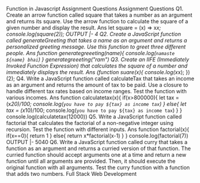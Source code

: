 Function in Javascript
Assignment Questions
Assignment Questions
Q1. Create an arrow function called square that takes a number as an argument and returns its square. Use the arrow
function to calculate the square of a given number and display the result.
Ans let square = (x) => x*x;
console.log(square(2));
OUTPUT |- 4
Q2. Create a JavaScript function called generateGreeting that takes a name as an argument and returns a personalized
greeting message. Use this function to greet three different people.
Ans function generategreeeting(name){
console.log(`namaste ${name} bhai`)
}
generategreeeting("ram")
Q3. Create an IIFE (Immediately Invoked Function Expression) that calculates the square of a number and immediately
displays the result.
Ans (function suare(x){
console.log(x*x);
})(2);
Q4. Write a JavaScript function called calculateTax that takes an income as an argument and returns the amount of tax to
be paid. Use a closure to handle different tax rates based on income ranges. Test the function with various incomes.
Ans function calculatetax(x){
if(x>800000){
let tax = (x*20)/100;
console.log(`you have to pay ${tax} as income tax`)
}
else{
let tax = (x*10)/100;
console.log(`you have to pay ${tax} as income tax`)
}
}
console.log(calculatetax(12000))
Q5. Write a JavaScript function called factorial that calculates the factorial of a non-negative integer using recursion. Test
the function with different inputs.
Ans function factorial(x){
if(x==0){
return 1
}
else{
return x*factorial(x-1)
}
}
console.log(factorial(7))
OUTPUT |- 5040
Q6. Write a JavaScript function called curry that takes a function as an argument and returns a curried version of that
function. The curried function should accept arguments one at a time and return a new function until all arguments are
provided. Then, it should execute the original function with all arguments. Test the curry function with a function that adds
two numbers.
Full Stack Web Development
